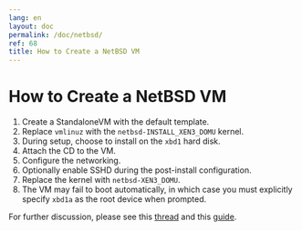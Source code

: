 ```yaml
---
lang: en
layout: doc
permalink: /doc/netbsd/
ref: 68
title: How to Create a NetBSD VM
---
```


How to Create a NetBSD VM
=========================

1. Create a StandaloneVM with the default template.
2. Replace `vmlinuz` with the `netbsd-INSTALL_XEN3_DOMU` kernel.
3. During setup, choose to install on the `xbd1` hard disk.
4. Attach the CD to the VM.
5. Configure the networking.
6. Optionally enable SSHD during the post-install configuration.
7. Replace the kernel with `netbsd-XEN3_DOMU`.
8. The VM may fail to boot automatically, in which case you must explicitly
   specify `xbd1a` as the root device when prompted.

For further discussion, please see this [thread] and this [guide].

[thread]: https://groups.google.com/group/qubes-devel/msg/4015c8900a813985
[guide]: https://wiki.xen.org/wiki/How_to_install_a_NetBSD_PV_domU_on_a_Debian_Squeeze_host_%28Xen_4.0.1%29
